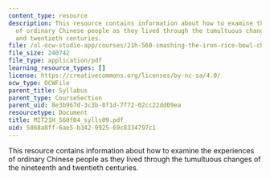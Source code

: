```yaml
---
content_type: resource
description: This resource contains information about how to examine the experiences
  of ordinary Chinese people as they lived through the tumultuous changes of the nineteenth
  and twentieth centuries.
file: /ol-ocw-studio-app/courses/21h-560-smashing-the-iron-rice-bowl-chinese-east-asia-fall-2004/5868a8ff6ae5b342992569c8334797c1_MIT21H_560f04_sylls09.pdf
file_size: 240742
file_type: application/pdf
learning_resource_types: []
license: https://creativecommons.org/licenses/by-nc-sa/4.0/
ocw_type: OCWFile
parent_title: Syllabus
parent_type: CourseSection
parent_uid: 8e3b967d-3c3b-8f1d-7f72-02cc22dd09ea
resourcetype: Document
title: MIT21H_560f04_sylls09.pdf
uid: 5868a8ff-6ae5-b342-9925-69c8334797c1
---
```

This resource contains information about how to examine the experiences of ordinary Chinese people as they lived through the tumultuous changes of the nineteenth and twentieth centuries.